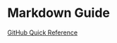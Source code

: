 # Markdown Guide

[GitHub Quick Reference](https://help.github.com/articles/basic-writing-and-formatting-syntax/)
